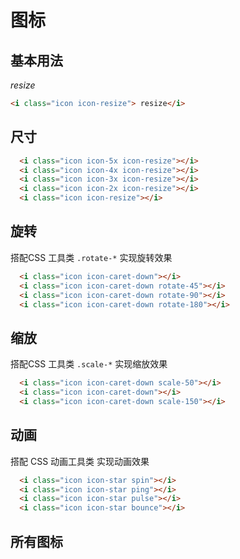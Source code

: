 # 图标

## 基本用法
<Example>
  <i class="icon icon-resize"> resize</i>
</Example>

```html
<i class="icon icon-resize"> resize</i>
```

## 尺寸

<Example class="space-x-4">
  <i class="icon icon-5x icon-resize"></i>
  <i class="icon icon-4x icon-resize"></i>
  <i class="icon icon-3x icon-resize"></i>
  <i class="icon icon-2x icon-resize"></i>
  <i class="icon icon icon-resize"></i>
</Example>

```html
  <i class="icon icon-5x icon-resize"></i>
  <i class="icon icon-4x icon-resize"></i>
  <i class="icon icon-3x icon-resize"></i>
  <i class="icon icon-2x icon-resize"></i>
  <i class="icon icon-resize"></i>
```
## 旋转

搭配CSS 工具类 `.rotate-*` 实现旋转效果

<Example class="space-x-4">
  <i class="icon icon-caret-down"></i>
  <i class="icon icon-caret-down rotate-45"></i>
  <i class="icon icon-caret-down rotate-90"></i>
  <i class="icon icon-caret-down rotate-180"></i>
</Example>

```html
  <i class="icon icon-caret-down"></i>
  <i class="icon icon-caret-down rotate-45"></i>
  <i class="icon icon-caret-down rotate-90"></i>
  <i class="icon icon-caret-down rotate-180"></i>
```

## 缩放

搭配CSS 工具类 `.scale-*` 实现缩放效果

<Example class="space-x-4">
  <i class="icon icon-caret-down scale-50"></i>
  <i class="icon icon-caret-down"></i>
  <i class="icon icon-caret-down scale-150"></i>
</Example>

```html
  <i class="icon icon-caret-down scale-50"></i>
  <i class="icon icon-caret-down"></i>
  <i class="icon icon-caret-down scale-150"></i>
```

## 动画

搭配 CSS 动画工具类  实现动画效果

<Example class="space-x-4">
  <i class="icon icon-star spin"></i>
  <i class="icon icon-star ping"></i>
  <i class="icon icon-star pulse"></i>
  <i class="icon icon-star bounce"></i>
</Example>

```html
  <i class="icon icon-star spin"></i>
  <i class="icon icon-star ping"></i>
  <i class="icon icon-star pulse"></i>
  <i class="icon icon-star bounce"></i>
```
## 所有图标

<ul id="iconsExample" class="flex flex-wrap gap-y-3 justify-between"></ul>

<script setup>
import {onMounted} from 'vue';

const text = 'hello';

onMounted(() => {
    fetch('/assets/icons/fonts/icons.json').then(res => {
        if (res.ok) {
            return res.json();
        } else {
            console.log('Cant\'t find this json file!');
        }
    }).then (json => {
        const $ul = window.document.getElementById('iconsExample');
        if ($ul) {
            let ulChildrenStr = '';
            for (const icon in json) {
                ulChildrenStr += `<li class="w-1/4 p-2 m-1 bg-slate-200 flex items-center -flex-col light-pale rounded "><i class="icon icon-${icon}"></i>icon-${icon}</li>`;
            }
            $ul.innerHTML = ulChildrenStr;
        } else {
            console.log('iconsExample is not find!');
        }
    });
});
</script>
